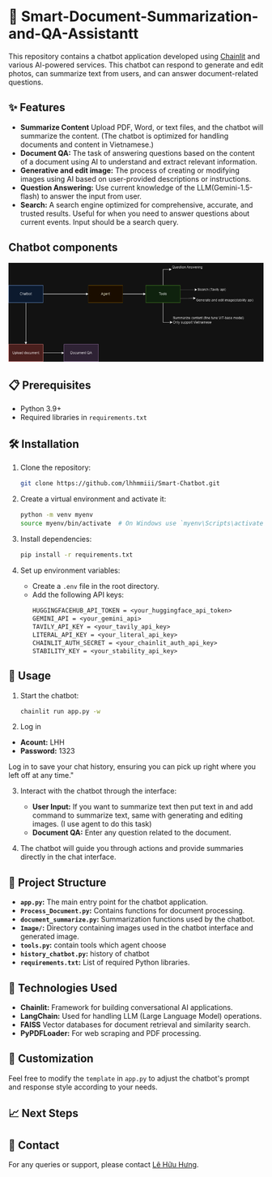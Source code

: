 # 📝 Smart-Document-Summarization-and-QA-Assistantt

This repository contains a chatbot application developed using [Chainlit](https://www.chainlit.io/) and various AI-powered services. This chatbot can respond to generate and edit photos, can summarize text from users, and can answer document-related questions.

## ✨ Features

- **Summarize Content** Upload PDF, Word, or text files, and the chatbot will summarize the content. (The chatbot is optimized for handling documents and content in Vietnamese.)
- **Document QA:** The task of answering questions based on the content of a document using AI to understand and extract relevant information.
- **Generative and edit image:** The process of creating or modifying images using AI based on user-provided descriptions or instructions.
- **Question Answering:** Use current knowledge of the LLM(Gemini-1.5-flash) to answer the input from user.
- **Search:** A search engine optimized for comprehensive, accurate, and trusted results. Useful for when you need to answer questions about current events. Input should be a search query.

## Chatbot components
![Chatbot Components](https://github.com/lhhmmiii/Smart-Chatbot/blob/main/Image/Chatbot_components.png)

## 📋 Prerequisites

- Python 3.9+
- Required libraries in `requirements.txt`

## 🛠️ Installation

1. Clone the repository:
    ```bash
    git clone https://github.com/lhhmmiii/Smart-Chatbot.git
    ```

2. Create a virtual environment and activate it:
    ```bash
    python -m venv myenv
    source myenv/bin/activate  # On Windows use `myenv\Scripts\activate`
    ```

3. Install dependencies:
    ```bash
    pip install -r requirements.txt
    ```

4. Set up environment variables:
    - Create a `.env` file in the root directory.
    - Add the following API keys:
        ```plaintext
        HUGGINGFACEHUB_API_TOKEN = <your_huggingface_api_token>
        GEMINI_API = <your_gemini_api>
        TAVILY_API_KEY = <your_tavily_api_key>
        LITERAL_API_KEY = <your_literal_api_key>
        CHAINLIT_AUTH_SECRET = <your_chainlit_auth_api_key>
        STABILITY_KEY = <your_stability_api_key>
        ```

## 🚀 Usage

1. Start the chatbot:
    ```bash
    chainlit run app.py -w
    ```
2. Log in

- **Acount:** LHH
- **Password:** 1323

Log in to save your chat history, ensuring you can pick up right where you left off at any time."

3. Interact with the chatbot through the interface:
    - **User Input:** If you want to summarize text then put text in and add command to summarize text, same with generating and editing images. (I use agent to do this task)
    - **Document QA:** Enter any question related to the document.

4. The chatbot will guide you through actions and provide summaries directly in the chat interface.

## 📁 Project Structure

- **`app.py`:** The main entry point for the chatbot application.
- **`Process_Document.py`:** Contains functions for document processing.
- **`document_summarize.py`:** Summarization functions used by the chatbot.
- **`Image/`:** Directory containing images used in the chatbot interface and generated image.
- **`tools.py`:** contain tools which agent choose
- **`history_chatbot.py`:** history of chatbot
- **`requirements.txt`:** List of required Python libraries.

## 🤖 Technologies Used

- **Chainlit:** Framework for building conversational AI applications.
- **LangChain:** Used for handling LLM (Large Language Model) operations.
- **FAISS** Vector databases for document retrieval and similarity search.
- **PyPDFLoader:** For web scraping and PDF processing.


## 🎨 Customization

Feel free to modify the `template` in `app.py` to adjust the chatbot's prompt and response style according to your needs.

## 📈 Next Steps


## 📧 Contact

For any queries or support, please contact [Lê Hữu Hưng](mailto:lehuuhung30023010@gmail.com).
